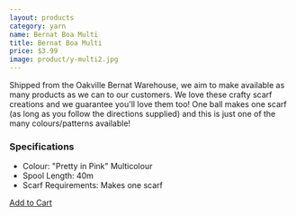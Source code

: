 ```yaml
---
layout: products
category: yarn
name: Bernat Boa Multi
title: Bernat Boa Multi
price: $3.99
image: product/y-multi2.jpg
---
```


Shipped from the Oakville Bernat Warehouse, we aim to make available as many products as we can to our customers. We love these crafty scarf creations and we guarantee you'll love them too! One ball makes one scarf (as long as you follow the directions supplied) and this is just one of the many colours/patterns available!

### Specifications

- Colour: "Pretty in Pink" Multicolour
- Spool Length: 40m
- Scarf Requirements: Makes one scarf

<a class="btn-alt milli" href="{{site.baseurl}}/cart/">Add to Cart</a>